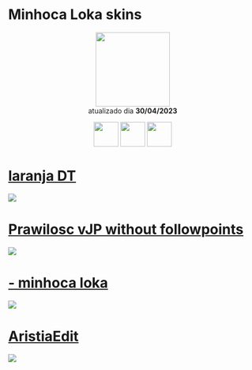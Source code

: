 # Minhoca Loka skins

<p align="center">
   <a href="https://osu.ppy.sh/users/10651184">
    <img src="https://a.ppy.sh/10651184"
         width="150"
         height="150">
   </a>
<br>
  atualizado dia
  <b> 30/04/2023 </b>
</p>
   <p align="center">
   <a href="https://twitter.com/minhocaloka_">
  <img src="https://i.imgur.com/PUQ5uWf.png" 
       width="50" 
       height="50"></a>
     <a href="https://www.twitch.tv/minhocalokaosu">
  <img src="https://i.imgur.com/HM030lk.png" 
       width="50" 
       height="50"></a>
  <a href="https://www.youtube.com/channel/UCJTkTnR7Su5ZDd3wKFEdwtw">
  <img src="https://i.imgur.com/YWbDUUy.png" 
       width="50" 
       height="50"></a>
<br>
   </p>
 
# [laranja DT](https://github.com/Yumiih/Skins/raw/main/minhocaloka/laranja_rafis_vaxei_minhcoa_Loka.osk)
 [![](https://osu.ppy.sh/ss/18584613/a17f)](https://github.com/Yumiih/Skins/raw/main/minhocaloka/laranja_rafis_vaxei_minhcoa_Loka.osk)
   
# [Prawilosc vJP without followpoints](https://github.com/Yumiih/Skins/raw/main/minhocaloka/Prawilosc_vJP_without_followpoints.osk)
[![](https://osu.ppy.sh/ss/18574376/cb12)](https://github.com/Yumiih/Skins/raw/main/minhocaloka/Prawilosc_vJP_without_followpoints.osk)

# [- minhoca loka](https://github.com/Yumiih/Skins/blob/main/minhocaloka/-_minhoca_loka.osk)
[![](https://osu.ppy.sh/ss/18574364/8009)](https://github.com/Yumiih/Skins/blob/main/minhocaloka/-_minhoca_loka.osk)

# [AristiaEdit](https://github.com/Yumiih/Skins/raw/main/minhocaloka/-_AristiaEdittrail_laranja.osk)
[![](https://osu.ppy.sh/ss/18574338/fd0a)](https://github.com/Yumiih/Skins/raw/main/minhocaloka/-_AristiaEdittrail_laranja.osk)
